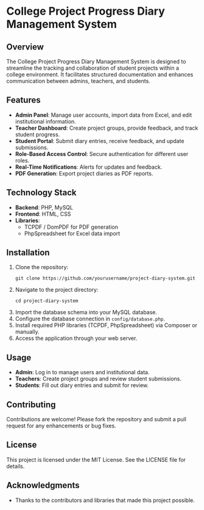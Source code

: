 # College Project Progress Diary Management System

## Overview
The College Project Progress Diary Management System is designed to streamline the tracking and collaboration of student projects within a college environment. It facilitates structured documentation and enhances communication between admins, teachers, and students.

## Features
- **Admin Panel**: Manage user accounts, import data from Excel, and edit institutional information.
- **Teacher Dashboard**: Create project groups, provide feedback, and track student progress.
- **Student Portal**: Submit diary entries, receive feedback, and update submissions.
- **Role-Based Access Control**: Secure authentication for different user roles.
- **Real-Time Notifications**: Alerts for updates and feedback.
- **PDF Generation**: Export project diaries as PDF reports.

## Technology Stack
- **Backend**: PHP, MySQL
- **Frontend**: HTML, CSS
- **Libraries**: 
  - TCPDF / DomPDF for PDF generation
  - PhpSpreadsheet for Excel data import

## Installation
1. Clone the repository:
   ```
   git clone https://github.com/yourusername/project-diary-system.git
   ```
2. Navigate to the project directory:
   ```
   cd project-diary-system
   ```
3. Import the database schema into your MySQL database.
4. Configure the database connection in `config/database.php`.
5. Install required PHP libraries (TCPDF, PhpSpreadsheet) via Composer or manually.
6. Access the application through your web server.

## Usage
- **Admin**: Log in to manage users and institutional data.
- **Teachers**: Create project groups and review student submissions.
- **Students**: Fill out diary entries and submit for review.

## Contributing
Contributions are welcome! Please fork the repository and submit a pull request for any enhancements or bug fixes.

## License
This project is licensed under the MIT License. See the LICENSE file for details.

## Acknowledgments
- Thanks to the contributors and libraries that made this project possible.